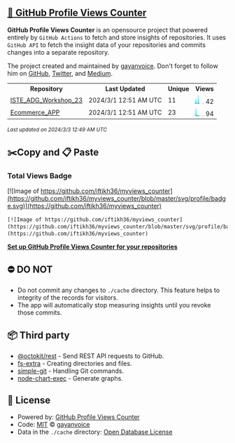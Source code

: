 ## [🚀 GitHub Profile Views Counter](https://github.com/gayanvoice/github-profile-views-counter)
**GitHub Profile Views Counter** is an opensource project that powered entirely by  `GitHub Actions` to fetch and store insights of repositories.
It uses `GitHub API` to fetch the insight data of your repositories and commits changes into a separate repository.

The project created and maintained by [gayanvoice](https://github.com/gayanvoice). Don't forget to follow him on [GitHub](https://github.com/gayanvoice), [Twitter](https://twitter.com/gayanvoice), and [Medium](https://gayanvoice.medium.com/).

<table>
	<tr>
		<th>
			Repository
		</th>
		<th>
			Last Updated
		</th>
		<th>
			Unique
		</th>
		<th>
			Views
		</th>
	</tr>
	<tr>
		<td>
			<a href="https://github.com/iftikh36/myviews_counter/tree/master/readme/626890563/year.md">
				ISTE_ADG_Workshop_23
			</a>
		</td>
		<td>
			2024/3/1 12:51 AM UTC
		</td>
		<td>
			11
		</td>
		<td>
			<img alt="Response time graph" src="https://github.com/iftikh36/myviews_counter/raw/master/graph/626890563/small/year.png" height="20"> 42
		</td>
	</tr>
	<tr>
		<td>
			<a href="https://github.com/iftikh36/myviews_counter/tree/master/readme/525326231/year.md">
				Ecommerce_APP
			</a>
		</td>
		<td>
			2024/3/1 12:51 AM UTC
		</td>
		<td>
			23
		</td>
		<td>
			<img alt="Response time graph" src="https://github.com/iftikh36/myviews_counter/raw/master/graph/525326231/small/year.png" height="20"> 94
		</td>
	</tr>
</table>

<small><i>Last updated on 2024/3/3 12:49 AM UTC</i></small>

## ✂️Copy and 📋 Paste
### Total Views Badge
[![Image of https://github.com/iftikh36/myviews_counter](https://github.com/iftikh36/myviews_counter/blob/master/svg/profile/badge.svg)](https://github.com/iftikh36/myviews_counter)

```readme
[![Image of https://github.com/iftikh36/myviews_counter](https://github.com/iftikh36/myviews_counter/blob/master/svg/profile/badge.svg)](https://github.com/iftikh36/myviews_counter)
```
[**Set up GitHub Profile Views Counter for your repositories**](https://github.com/gayanvoice/github-profile-views-counter)
## ⛔ DO NOT
- Do not commit any changes to `./cache` directory. This feature helps to integrity of the records for visitors.
- The app will automatically stop measuring insights until you revoke those commits.
## 📦 Third party

- [@octokit/rest](https://www.npmjs.com/package/@octokit/rest) - Send REST API requests to GitHub.
- [fs-extra](https://www.npmjs.com/package/fs-extra) - Creating directories and files.
- [simple-git](https://www.npmjs.com/package/simple-git) - Handling Git commands.
- [node-chart-exec](https://www.npmjs.com/package/node-chart-exec) - Generate graphs.
## 📄 License
- Powered by: [GitHub Profile Views Counter](https://github.com/gayanvoice/github-profile-views-counter)
- Code: [MIT](./LICENSE) © [gayanvoice](https://github.com/gayanvoice)
- Data in the `./cache` directory: [Open Database License](https://opendatacommons.org/licenses/odbl/1-0/)